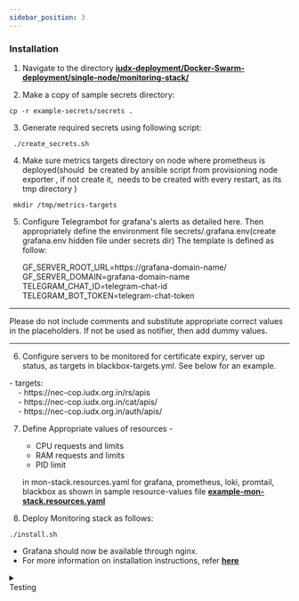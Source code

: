 ```yaml
---
sidebar_position: 3
---
```


### Installation

1. Navigate to the directory **[iudx-deployment/Docker-Swarm-deployment/single-node/monitoring-stack/](https://github.com/datakaveri/iudx-deployment/tree/master/Docker-Swarm-deployment/single-node/monitoring-stack)**

2. Make a copy of sample secrets directory:

```
cp -r example-secrets/secrets . 
```
3. Generate required secrets using following script:

```
 ./create_secrets.sh 
```
4. Make sure metrics targets directory on node where prometheus is deployed(should  be created by ansible script from provisioning node exporter , if not create it,  needs to be created with every restart, as its tmp directory )
```
 mkdir /tmp/metrics-targets 
 ```

5. Configure Telegrambot for grafana's alerts as detailed here. Then appropriately define the environment file secrets/.grafana.env(create grafana.env hidden file under secrets dir) The template is defined as follow: 

    <div class="boxBorder">
        GF_SERVER_ROOT_URL=https://grafana-domain-name/<br/>
        GF_SERVER_DOMAIN=grafana-domain-name<br/>
        TELEGRAM_CHAT_ID=telegram-chat-id<br/>
        TELEGRAM_BOT_TOKEN=telegram-chat-token
    </div>

****    
<div class="txt_color">
Please do not include comments and substitute appropriate correct values in the placeholders. If not be used as notifier, then add dummy values.
</div>

****

6. Configure servers to be monitored for certificate expiry, server up status, as targets in blackbox-targets.yml. See below for an example.

<div class="center">
 - targets:<br/>
	&nbsp;&nbsp;&nbsp;&nbsp;- https://nec-cop.iudx.org.in/rs/apis<br/>
	&nbsp;&nbsp;&nbsp;&nbsp;- https://nec-cop.iudx.org.in/cat/apis/<br/>
    &nbsp;&nbsp;&nbsp;&nbsp;- https://nec-cop.iudx.org.in/auth/apis/
</div>

7. Define Appropriate values of resources -
    + CPU requests and limits
    + RAM requests and limits
    + PID limit

    in mon-stack.resources.yaml for grafana, prometheus, loki, promtail, blackbox as shown in sample resource-values file **[example-mon-stack.resources.yaml](https://github.com/datakaveri/iudx-deployment/blob/4.5.0/Docker-Swarm-deployment/single-node/monitoring-stack/example-mon-stack.resources.yaml)**

8. Deploy Monitoring stack as follows: 

 ```
 ./install.sh
 ```
+ Grafana should now be available through nginx.
+ For more information on installation instructions, refer **[here](https://github.com/datakaveri/iudx-deployment/tree/4.5.0/Docker-Swarm-deployment/single-node/monitoring-stack)**

<details>
<summary><div class="test_color">Testing</div></summary>

+ To check if the mon-stack stacks are deployed and running: <br/>
```
 docker stack ps mon-stack
```
+ Access the [Grafana web UI](https://logmanager-nec-cop.iudx.org.in)

</details>


